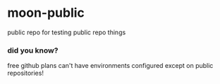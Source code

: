 # moon-public
public repo for testing public repo things

### did you know?
free github plans can't have environments configured except on public repositories!
